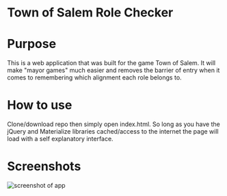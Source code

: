 # Town of Salem Role Checker

# Purpose
This is a web application that was built for the game Town of Salem. It will make "mayor games" much easier and removes the barrier of entry when it comes to remembering which alignment each role belongs to.

# How to use
Clone/download repo then simply open index.html. So long as you have the jQuery and Materialize libraries cached/access to the internet the page will load with a self explanatory interface.

# Screenshots
![screenshot of app](https://i.imgur.com/FfwMSC4.png)
